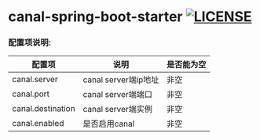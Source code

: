 # canal-spring-boot-starter [![LICENSE](https://img.shields.io/badge/license-Anti%20996-blue.svg?style=flat-square)](https://github.com/996icu/996.ICU/blob/master/LICENSE)

### 配置项说明:

  

| 配置项            | 说明                 | 是否能为空 |
| ----------------- | -------------------- | ---------- |
| canal.server      | canal server端ip地址 | 非空       |
| canal.port        | canal server端端口   | 非空       |
| canal.destination | canal server端实例   | 非空       |
| canal.enabled     | 是否启用canal        | 非空       |


